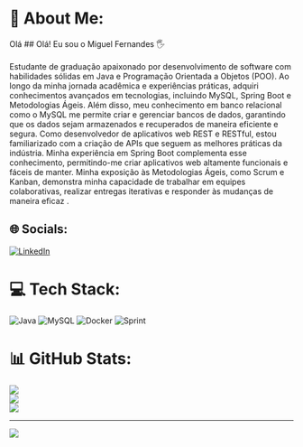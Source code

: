 # 💫 About Me:
Olá ## Olá! Eu sou o Miguel Fernandes 🖐️<br><br>Estudante de graduação apaixonado por desenvolvimento de software com habilidades sólidas em Java e Programação Orientada a Objetos (POO). Ao longo da minha jornada acadêmica e experiências práticas, adquiri conhecimentos avançados em tecnologias, incluindo MySQL, Spring Boot e Metodologias Ágeis.
Além disso, meu conhecimento em banco relacional como o MySQL me permite criar e gerenciar bancos de dados, garantindo que os dados sejam armazenados e recuperados de maneira eficiente e segura. Como desenvolvedor de aplicativos web REST e RESTful, estou familiarizado com a criação de APIs que seguem as melhores práticas da indústria. 
Minha experiência em Spring Boot complementa esse conhecimento, permitindo-me criar aplicativos web altamente funcionais e fáceis de manter. Minha exposição às Metodologias Ágeis, como Scrum e Kanban, demonstra minha capacidade de trabalhar em equipes colaborativas, realizar entregas iterativas e responder às mudanças de maneira eficaz .


## 🌐 Socials:
[![LinkedIn](https://img.shields.io/badge/LinkedIn-%230077B5.svg?logo=linkedin&logoColor=white)](https://www.linkedin.com/in/miguel-fernandes-7151b614a/)

# 💻 Tech Stack:
![Java](https://img.shields.io/badge/java-%23ED8B00.svg?style=for-the-badge&logo=java&logoColor=white)  ![MySQL](https://img.shields.io/badge/mysql-%2300f.svg?style=for-the-badge&logo=mysql&logoColor=white) ![Docker](https://img.shields.io/badge/docker-%230db7ed.svg?style=for-the-badge&logo=docker&logoColor=white) ![Sprint](https://img.shields.io/badge/Spring-6DB33F?style=for-the-badge&logo=spring&logoColor=white)
# 📊 GitHub Stats:
![](https://github-readme-stats.vercel.app/api?username=MiguelFernandes20&theme=blue-green&hide_border=false&include_all_commits=false&count_private=false)<br/>
![](https://github-readme-streak-stats.herokuapp.com/?user=MiguelFernandes20&theme=blue-green&hide_border=false)<br/>
![](https://github-readme-stats.vercel.app/api/top-langs/?username=MiguelFernandes20&theme=blue-green&hide_border=false&include_all_commits=false&count_private=false&layout=compact)


---
[![](https://visitcount.itsvg.in/api?id=MiguelFernandes20&icon=0&color=0)](https://visitcount.itsvg.in)

<!-- Proudly created with GPRM ( https://gprm.itsvg.in ) -->

